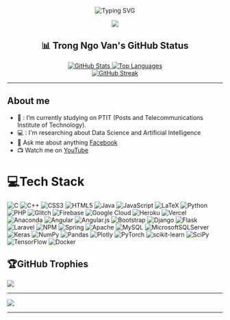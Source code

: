 
<p align="center">
   <a href="https://www.facebook.com/ngovantrong1308?locale=vi_VN" target="_blank" style="text-decoration: none;">
    <img src="https://readme-typing-svg.demolab.com?font=Georgia&size=24&duration=1000&pause=100&multiline=true&width=500&height=70&lines=I'm+Trong%2C+Ngo+Van.;I'm+researching+about+Data+Science+and+AI!+%F0%9F%9A%80" 
      alt="Typing SVG" />
  </a>
</p>
<p align="center">
  <a href="https://github.com/TrongNgoVan">
    <img src="https://github-stats-alpha.vercel.app/api?username=TrongNgoVan&cc=22272e&tc=37BCF6&ic=fff&bc=0000">
  </a>
</p>

<div align="center">
  <h2>📊 Trong Ngo Van's GitHub Status</h2>
    <a href="https://github-readme-stats.vercel.app/api?username=TrongNgoVan&theme=blue-green&hide_border=false&include_all_commits=false&count_private=false" target="_blank">
      <img src="https://github-readme-stats.vercel.app/api?username=TrongNgoVan&theme=blue-green&hide_border=false&include_all_commits=false&count_private=false&hide=contribs" alt="GitHub Stats" />
    </a>
    <a href="https://github-readme-stats.vercel.app/api/top-langs/?username=TrongNgoVan&theme=blue-green&hide_border=false&include_all_commits=false&count_private=false&layout=compact" target="_blank">
     <img src="https://github-readme-stats.vercel.app/api/top-langs/?username=TrongNgoVan&theme=blue-green&hide_border=false&include_all_commits=false&count_private=false&layout=compact" alt="Top Languages" />
    </a>
</div>

<div align="center">
  <a href="https://github-readme-streak-stats.herokuapp.com/?user=TrongNgoVan&theme=blue-green&hide_border=false" target="_blank">
    <img src="https://github-readme-streak-stats.herokuapp.com/?user=TrongNgoVan&theme=blue-green&hide_border=false" alt="GitHub Streak" />
  </a>
</div>

---

## About me ##
- 💼 :  I’m currently studying on PTIT (Posts and Telecommunications Institute of Technology).
- 💻 :  I'm researching about Data Science and Artificial Intelligence
- 💬 Ask me about anything [Facebook](https://www.facebook.com/ngovantrong1308?locale=vi_VN) 
- 📺 Watch me on [YouTube](https://www.youtube.com/@Trong_NV)



# 💻Tech Stack
![C](https://img.shields.io/badge/c-%2300599C.svg?style=for-the-badge&logo=c&logoColor=white) ![C++](https://img.shields.io/badge/c++-%2300599C.svg?style=for-the-badge&logo=c%2B%2B&logoColor=white) ![CSS3](https://img.shields.io/badge/css3-%231572B6.svg?style=for-the-badge&logo=css3&logoColor=white) ![HTML5](https://img.shields.io/badge/html5-%23E34F26.svg?style=for-the-badge&logo=html5&logoColor=white) ![Java](https://img.shields.io/badge/java-%23ED8B00.svg?style=for-the-badge&logo=java&logoColor=white) ![JavaScript](https://img.shields.io/badge/javascript-%23323330.svg?style=for-the-badge&logo=javascript&logoColor=%23F7DF1E) ![LaTeX](https://img.shields.io/badge/latex-%23008080.svg?style=for-the-badge&logo=latex&logoColor=white) ![Python](https://img.shields.io/badge/python-3670A0?style=for-the-badge&logo=python&logoColor=ffdd54) ![PHP](https://img.shields.io/badge/php-%23777BB4.svg?style=for-the-badge&logo=php&logoColor=white) ![Glitch](https://img.shields.io/badge/glitch-%233333FF.svg?style=for-the-badge&logo=glitch&logoColor=white) ![Firebase](https://img.shields.io/badge/firebase-%23039BE5.svg?style=for-the-badge&logo=firebase) ![Google Cloud](https://img.shields.io/badge/Google%20Cloud-%234285F4.svg?style=for-the-badge&logo=google-cloud&logoColor=white) ![Heroku](https://img.shields.io/badge/heroku-%23430098.svg?style=for-the-badge&logo=heroku&logoColor=white) ![Vercel](https://img.shields.io/badge/vercel-%23000000.svg?style=for-the-badge&logo=vercel&logoColor=white) ![Anaconda](https://img.shields.io/badge/Anaconda-%2344A833.svg?style=for-the-badge&logo=anaconda&logoColor=white) ![Angular](https://img.shields.io/badge/angular-%23DD0031.svg?style=for-the-badge&logo=angular&logoColor=white) ![Angular.js](https://img.shields.io/badge/angular.js-%23E23237.svg?style=for-the-badge&logo=angularjs&logoColor=white) ![Bootstrap](https://img.shields.io/badge/bootstrap-%23563D7C.svg?style=for-the-badge&logo=bootstrap&logoColor=white) ![Django](https://img.shields.io/badge/django-%23092E20.svg?style=for-the-badge&logo=django&logoColor=white) ![Flask](https://img.shields.io/badge/flask-%23000.svg?style=for-the-badge&logo=flask&logoColor=white) ![Laravel](https://img.shields.io/badge/laravel-%23FF2D20.svg?style=for-the-badge&logo=laravel&logoColor=white) ![NPM](https://img.shields.io/badge/NPM-%23000000.svg?style=for-the-badge&logo=npm&logoColor=white) ![Spring](https://img.shields.io/badge/spring-%236DB33F.svg?style=for-the-badge&logo=spring&logoColor=white) ![Apache](https://img.shields.io/badge/apache-%23D42029.svg?style=for-the-badge&logo=apache&logoColor=white) ![MySQL](https://img.shields.io/badge/mysql-%2300f.svg?style=for-the-badge&logo=mysql&logoColor=white) ![MicrosoftSQLServer](https://img.shields.io/badge/Microsoft%20SQL%20Sever-CC2927?style=for-the-badge&logo=microsoft%20sql%20server&logoColor=white) ![Keras](https://img.shields.io/badge/Keras-%23D00000.svg?style=for-the-badge&logo=Keras&logoColor=white) ![NumPy](https://img.shields.io/badge/numpy-%23013243.svg?style=for-the-badge&logo=numpy&logoColor=white) ![Pandas](https://img.shields.io/badge/pandas-%23150458.svg?style=for-the-badge&logo=pandas&logoColor=white) ![Plotly](https://img.shields.io/badge/Plotly-%233F4F75.svg?style=for-the-badge&logo=plotly&logoColor=white) ![PyTorch](https://img.shields.io/badge/PyTorch-%23EE4C2C.svg?style=for-the-badge&logo=PyTorch&logoColor=white) ![scikit-learn](https://img.shields.io/badge/scikit--learn-%23F7931E.svg?style=for-the-badge&logo=scikit-learn&logoColor=white) ![SciPy](https://img.shields.io/badge/SciPy-%230C55A5.svg?style=for-the-badge&logo=scipy&logoColor=%white) ![TensorFlow](https://img.shields.io/badge/TensorFlow-%23FF6F00.svg?style=for-the-badge&logo=TensorFlow&logoColor=white) ![Docker](https://img.shields.io/badge/docker-%230db7ed.svg?style=for-the-badge&logo=docker&logoColor=white)

## 🏆GitHub Trophies
![](https://github-trophies.vercel.app/?username=TrongNgoVan&theme=radical&no-frame=false&no-bg=false&margin-w=4)

---
[![](https://visitcount.itsvg.in/api?id=TrongNgoVan&icon=0&color=0)](https://visitcount.itsvg.in)



---

